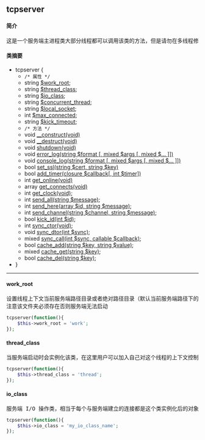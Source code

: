 ## tcpserver
#### 简介
<pre>
这是一个服务端主进程类大部分线程都可以调用该类的方法，但是请勿在多线程修改这个类的属性值（可以多线程读）
</pre>
#### 类摘要
- tcpserver {
	- `/* 属性 */`
	- string [$work_root](tcpserver.md#work_root);
	- string [$thread_class](tcpserver.md#thread_class);
	- string [$io_class](tcpserver.md#io_class);
	- string [$concurrent_thread](tcpserver.md);
	- string [$local_socket](tcpserver.md);
	- int [$max_connected](tcpserver.md);
	- string [$kick_timeout](tcpserver.md);
	- `/* 方法 */`
	- void [__construct(void)](tcpserver.md)
	- void [__destruct(void)](tcpserver.md)
	- void [shutdown(void)](tcpserver.md)
	- void [error_log(string $format [, mixed $args [, mixed $... ]])](tcpserver.md)
	- void [console_log(string $format [, mixed $args [, mixed $... ]])](tcpserver.md)
	- bool [set_ssl(string $cert, string $key)](tcpserver.md)
	- bool [add_timer(closure $callback[, int $timer])](tcpserver.md)
	- int [get_online(void)](tcpserver.md)
	- array [get_connects(void)](tcpserver.md)
	- int [get_clock(void)](tcpserver.md);
	- int [send_all(string $message)](tcpserver.md);
	- int [send_here(array $id, string $message)](tcpserver.md);
	- int [send_channel(string $channel, string $message)](tcpserver.md);
	- bool [kick_id(int $id)](tcpserver.md);
	- int [sync_ctor(void)](tcpserver.md);
	- void [sync_dtor(int $sync)](tcpserver.md);
	- mixed [sync_call(int $sync, callable $callback)](tcpserver.md);
	- bool [cache_add(string $key, string $value)](tcpserver.md);
	- mixed [cache_get(string $key)](tcpserver.md);
	- bool [cache_del(string $key)](tcpserver.md);
- }
----
#### work_root
<pre>
设置线程上下文当前服务端路径目录或者绝对路径目录（默认当前服务端路径下的work）
注意该文件夹必须存在否则服务端无法启动
</pre>
```php
tcpserver(function(){
	$this->work_root = 'work';
});
```
#### thread_class
<pre>
当服务端启动时会实例化该类，在这里用户可以加入自己对这个线程的上下文控制（默认thread）
</pre>
```php
tcpserver(function(){
	$this->thread_class = 'thread';
});
```
#### io_class
<pre>
服务端 I/O 操作类，相当于每个与服务端建立的连接都是这个类实例化后的对象
</pre>
```php
tcpserver(function(){
	$this->io_class = 'my_io_class_name';
});
```
